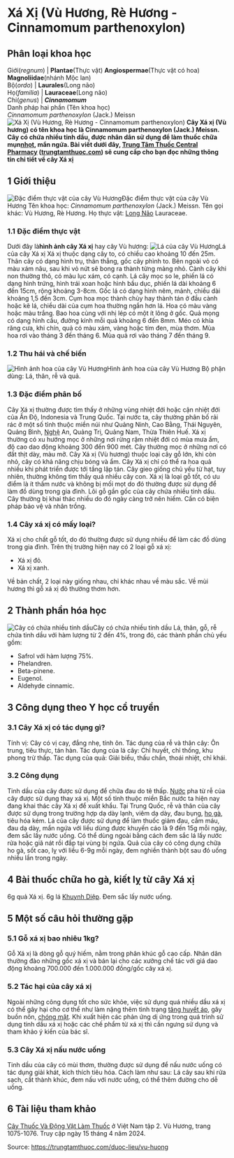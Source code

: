 # Xá Xị (Vù Hương, Rè Hương - Cinnamomum parthenoxylon)

Phân loại khoa học  
---  
Giới(_regnum_) |  **Plantae**(Thực vật) **Angiospermae**(Thực vật có hoa) **Magnoliidae**(nhánh Mộc lan)  
Bộ(_ordo_) | **Laurales**(Long não)  
Họ(_familia_) | **Lauraceae**(Long não)  
Chi(_genus_) | **_Cinnamomum_**  
Danh pháp hai phần (Tên khoa học)  
_Cinnamomum parthenoxylon_ (Jack.) Meissn  
![Xá Xị \(Vù Hương, Rè Hương - Cinnamomum parthenoxylon\)](https://trungtamthuoc.com/images/others/cay-vu-huong-4-8755.jpg)
**Cây Xá xị (Vù hương) có tên khoa học là Cinnamomum parthenoxylon (Jack.) Meissn. Cây có chứa nhiều tinh dầu, được nhân dân sử dụng để làm thuốc chữa mụn[nhọt](https://trungtamthuoc.com/bai-viet/nhot "nhọt"), mẩn ngứa. Bài viết dưới đây, [Trung Tâm Thuốc Central Pharmacy](https://trungtamthuoc.com/ "Trung Tâm Thuốc Central Pharmacy") ([trungtamthuoc.com](https://trungtamthuoc.com/ "trungtamthuoc.com")) sẽ cung cấp cho bạn đọc những thông tin chi tiết về cây Xá xị**
##  1 Giới thiệu
![Đặc điểm thực vật của cây Vù Hương](https://trungtamthuoc.com/images/item/cay-vu-huong.jpg)Đặc điểm thực vật của cây Vù Hương
Tên khoa học: _Cinnamomum parthenoxylon_ (Jack.) Meissn.
Tên gọi khác: Vù Hương, Rè Hương.
Họ thực vật: [Long Não](https://trungtamthuoc.com/hoat-chat/long-nao "Long Não") Lauraceae.
### 1.1 Đặc điểm thực vật
Dưới đây là**hình ảnh cây Xá xị** hay cây Vù hương:
![Lá của cây Vù Hương](https://trungtamthuoc.com/images/item/cay-vu-huong-0.jpg)Lá của cây Xá xị
Xá xị thuộc dạng cây to, có chiều cao khoảng 10 đến 25m. Thân cây có dạng hình trụ, thân thẳng, gốc cây phình to. Bên ngoài vỏ có màu xám nâu, sau khi vỏ nứt sẽ bong ra thành từng mảng nhỏ.
Cành cây khi non thường thô, có màu lục xám, có cạnh.
Lá cây mọc so le, phiến lá có dạng hình trứng, hình trái xoan hoặc hình bầu dục, phiến lá dài khoảng 6 đến 15cm, rộng khoảng 3-8cm.
Gốc lá có dạng hình nêm, mảnh, chiều dài khoảng 1,5 đến 3cm.
Cụm hoa mọc thành chùy hay thành tán ở đầu cành hoặc kẽ lá, chiều dài của cụm hoa thường ngắn hơn lá. Hoa có màu vàng hoặc màu trắng.
Bao hoa cùng với nhị lép có một ít lông ở gốc.
Quả mọng có dạng hình cầu, đường kính mỗi quả khoảng 6 đến 8mm. Méo có khía răng cưa, khi chín, quả có màu xám, vàng hoặc tím đen, mùa thơm.
Mùa hoa rơi vào tháng 3 đến tháng 6. Mùa quả rơi vào tháng 7 đến tháng 9.
### 1.2 Thu hái và chế biến
![Hình ảnh hoa của cây Vù Hương](https://trungtamthuoc.com/images/item/cay-vu-huong-1.jpg)Hình ảnh hoa của cây Vù Hương
Bộ phận dùng: Lá, thân, rễ và quả.
### 1.3 Đặc điểm phân bố
Cây Xá xị thường được tìm thấy ở những vùng nhiệt đới hoặc cận nhiệt đới của Ấn Độ, Indonesia và Trung Quốc.
Tại nước ta, cây thường phân bố rải rác ở một số tỉnh thuộc miền núi như Quảng Ninh, Cao Bằng, Thái Nguyên, Quảng Bình, [Nghệ](https://trungtamthuoc.com/hoat-chat/nghe "Nghệ") An, Quảng Trị, Quảng Nam, Thừa Thiên Huế.
Xá xị thường có xu hướng mọc ở những nơi rừng rậm nhiệt đới có mùa mưa ẩm, độ cao dao động khoảng 300 đến 900 mét. Cây thường mọc ở những nơi có đất thịt dày, màu mỡ.
Cây Xá xị (Vù hương) thuộc loại cây gỗ lớn, khi còn nhỏ, cây có khả năng chịu bóng và ẩm.
Cây Xá xị chỉ có thể ra hoa quả nhiều khi phát triển được tới tầng lập tán.
Cây gieo giống chủ yếu từ hạt, tuy nhiên, thường không tìm thấy quá nhiều cây con.
Xá xị là loại gỗ tốt, có ưu điểm là ít thấm nước và không bị mối mọt do đó thường được sử dụng để làm đồ dùng trong gia đình. Lõi gỗ gần gốc của cây chứa nhiều tinh dầu.
Cây thường bị khai thác nhiều do đó ngày càng trở nên hiếm. Cần có biện pháp bảo vệ và nhân trồng.
### 1.4 Cây xá xị có mấy loại?
Xá xị cho chất gỗ tốt, do đó thường được sử dụng nhiều để làm các đồ dùng trong gia đình. Trên thị trường hiện nay có 2 loại gỗ xá xị:
  * Xá xị đỏ.
  * Xá xị xanh.


Về bản chất, 2 loại này giống nhau, chỉ khác nhau về màu sắc. Về mùi hương thì gỗ xá xị đỏ thường thơm hơn.
##  2 Thành phần hóa học
![Cây có chứa nhiều tinh dầu](https://trungtamthuoc.com/images/item/cay-vu-huong-2.jpg)Cây có chứa nhiều tinh dầu
Lá, thân, gỗ, rễ chứa tinh dầu với hàm lượng từ 2 đến 4%, trong đó, các thành phần chủ yếu gồm:
  * Safrol với hàm lượng 75%.
  * Phelandren.
  * Beta-pinene.
  * Eugenol.
  * Aldehyde cinnamic.


##  3 Công dụng theo Y học cổ truyền
### 3.1 Cây Xá xị có tác dụng gì?
Tính vị: Cây có vị cay, đắng nhẹ, tính ôn.
Tác dụng của rễ và thân cây: Ôn trung, tiêu thực, tán hàn.
Tác dụng của lá cây: Chỉ huyết, chỉ thống, khu phong trừ thấp.
Tác dụng của quả: Giải biểu, thấu chẩn, thoái nhiệt, chỉ khái.
### 3.2 Công dụng
Tinh dầu của cây được sử dụng để chữa đau do tê thấp. [Nước](https://trungtamthuoc.com/hoat-chat/nuoc "Nước") pha từ rễ của cây được sử dụng thay xá xị.
Một số tỉnh thuộc miền Bắc nước ta hiện nay đang khai thác cây Xá xị để xuất khẩu.
Tại Trung Quốc, rễ và thân của cây được sử dụng trong trường hợp dạ dày lạnh, viêm dạ dày, đau bụng, [ho gà](https://trungtamthuoc.com/bai-viet/ho-ga-o-tre-em "ho gà"), tiêu hóa kém.
Lá của cây được sử dụng để làm thuốc giảm đau, cầm máu, đau dạ dày, mẩn ngứa với liều dùng được khuyến cáo là 9 đến 15g mỗi ngày, đem sắc lấy nước uống.
Có thể dùng ngoài bằng cách đem sắc lá lấy nước rửa hoặc giã nát rồi đắp tại vùng bị ngứa.
Quả của cây có công dụng chữa ho gà, sốt cao, lỵ với liều 6-9g mỗi ngày, đem nghiền thành bột sau đó uống nhiều lần trong ngày.
##  4 Bài thuốc chữa ho gà, kiết lỵ từ cây Xá xị
6g quả Xá xị.
6g lá [Khuynh Diệp](https://trungtamthuoc.com/hoat-chat/khuynh-diep "Khuynh Diệp").
Đem sắc lấy nước uống.
##  5 Một số câu hỏi thường gặp
### 5.1 Gỗ xá xị bao nhiêu 1kg?
Gỗ Xá xị là dòng gỗ quý hiếm, nằm trong phân khúc gỗ cao cấp. Nhân dân thường đào những gốc xá xị và bán lại cho các xưởng chế tác với giá dao động khoảng 700.000 đến 1.000.000 đồng/gốc cây xá xị.
### 5.2 Tác hại của cây xá xị
Ngoài những công dụng tốt cho sức khỏe, việc sử dụng quá nhiều dầu xá xị có thể gây hại cho cơ thể như làm nặng thêm tình trạng [tăng huyết áp](https://trungtamthuoc.com/bai-viet/tang-huyet-ap-thong-tin-ve-benh-danh-cho-benh-nhan "tăng huyết áp"), gây buồn nôn, [chóng mặt](https://trungtamthuoc.com/bai-viet/chong-mat "chóng mặt").
Khi xuất hiện các phản ứng dị ứng trong quá trình sử dụng tinh dầu xá xị hoặc các chế phẩm từ xá xị thì cần ngưng sử dụng và tham khảo ý kiến của bác sĩ.
### 5.3 Cây Xá xị nấu nước uống
Tinh dầu của cây có mùi thơm, thường được sử dụng để nấu nước uống có tác dụng giải khát, kích thích tiêu hóa. Cách làm như sau: Lá cây sau khi rửa sạch, cắt thành khúc, đem nấu với nước uống, có thể thêm đường cho dễ uống.
##  6 Tài liệu tham khảo
[Cây Thuốc Và Động Vật Làm Thuốc](https://trungtamthuoc.com/bai-viet/doc-online-va-tai-mien-phi-pdf-sach-cay-thuoc-va-dong-vat-lam-thuoc-o-viet-nam "Cây Thuốc Và Động Vật Làm Thuốc") ở Việt Nam tập 2. Vù Hương, trang 1075-1076. Truy cập ngày 15 tháng 4 năm 2024.


Source: https://trungtamthuoc.com/duoc-lieu/vu-huong